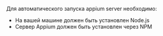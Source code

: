 Для автоматического запуска appium server необходимо:
- На вашей машине должен быть установлен Node.js
- Сервер Appium должен быть установлен через NPM  